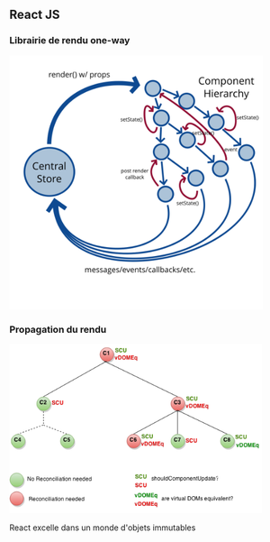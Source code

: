 ## React JS

### Librairie de rendu one-way

 <img src="slides/img/react-data-flow.svg" alt="" height="450" />


### Propagation du rendu

 <img src="slides/img/should-component-update.png" alt="" height="300"/>

React excelle dans un monde d'objets immutables

